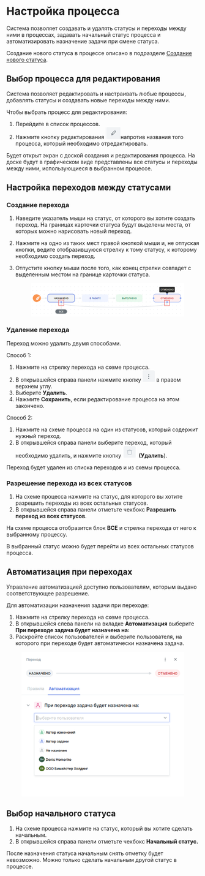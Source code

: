 # Настройка процесса

Система позволяет создавать и удалять статусы и переходы между ними в процессах, задавать начальный статус процесса и автоматизировать назначение задачи при смене статуса.&#x20;

Создание нового статуса в процессе описано в подразделе [Создание нового статуса](https://docs.teamstorm.io/rukovodstva/rukovodstvo-polzovatelya-teamstorm/nastroika-rabochikh-processov/sozdanie-novogo-statusa).

## Выбор процесса для редактирования

Система позволяет редактировать и настраивать любые процессы, добавлять статусы и создавать новые переходы между ними.&#x20;

Чтобы выбрать процесс для редактирования:

1. Перейдите в список процессов.&#x20;
2. Нажмите кнопку редактирования <img src="../../../.gitbook/assets/изображение (3).png" alt="" data-size="line">напротив названия того процесса, который необходимо отредактировать.&#x20;

Будет открыт экран с доской создания и редактирования процесса. На доске будут в графическом виде представлены все статусы и переходы между ними, использующиеся в выбранном процессе.&#x20;

## Настройка переходов между статусами

### Создание перехода

1. Наведите указатель мыши на статус, от которого вы хотите создать переход. На границах карточки статуса будут выделены места, от которых можно нарисовать новый переход.&#x20;
2. Нажмите на одно из таких мест правой кнопкой мыши и, не отпуская кнопки, ведите отобразившуюся стрелку к тому статусу, к которому необходимо создать переход.
3.  Отпустите кнопку мыши после того, как конец стрелки совпадет с выделенным местом на границе карточки статуса.&#x20;

    <figure><img src="../../../.gitbook/assets/изображение (5).png" alt=""><figcaption></figcaption></figure>

### Удаление перехода

Переход можно удалить двумя способами.

Способ 1:

1. Нажмите на стрелку перехода на схеме процесса.
2. В открывшейся справа панели нажмите кнопку <img src="../../../.gitbook/assets/изображение (6).png" alt="" data-size="line"> в правом верхнем углу.
3. Выберите **Удалить**.&#x20;
4. Нажмите **Сохранить**, если редактирование процесса на этом закончено.

&#x20;Способ 2:

1. Нажмите на схеме процесса на один из статусов, который содержит нужный переход.
2. В открывшейся справа панели выберите переход, который необходимо удалить, и нажмите кнопку <img src="../../../.gitbook/assets/изображение (7).png" alt="" data-size="line"> **(Удалить**).

Переход будет удален из списка переходов и из схемы процесса.&#x20;

### Разрешение перехода из всех статусов

1. На схеме процесса нажмите на статус, для которого вы хотите разрешить переходы из всех остальных статусов.&#x20;
2. В открывшейся справа панели отметьте чекбокс **Разрешить переход из всех статусов**.

На схеме процесса отобразится блок **ВСЕ** и стрелка перехода от него к выбранному процессу.&#x20;

В выбранный статус можно будет перейти из всех остальных статусов процесса.&#x20;

## Автоматизация при переходах

Управление автоматизацией доступно пользователям, которым выдано соответствующее разрешение.

Для автоматизации назначения задачи при переходе:&#x20;

1. Нажмите на стрелку перехода на схеме процесса.
2. В открывшейся слева панели на вкладке **Автоматизация** выберите **При переходе задача будет назначена на:**
3. Раскройте список пользователей и выберите пользователя, на которого при переходе будет автоматически назначена задача.

<figure><img src="../../../.gitbook/assets/изображение (1).png" alt=""><figcaption></figcaption></figure>

## Выбор начального статуса

1. На схеме процесса нажмите на статус, который вы хотите сделать начальным.&#x20;
2. В открывшейся справа панели отметьте чекбокс **Начальный статус.**

После назначения статуса начальным снять отметку будет невозможно. Можно только сделать начальным другой статус в процессе.&#x20;

##



